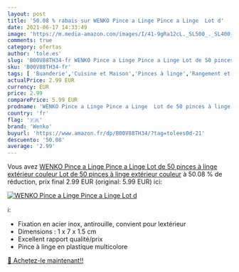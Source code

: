 ```yaml
---
layout: post
title: '50.08 % rabais sur WENKO Pince a Linge Pince a Linge  Lot d'
date: 2021-06-17 14:33:49
image: 'https://m.media-amazon.com/images/I/41-9gRa12cL._SL500_._SL400_.jpg'
comments: true
category: ofertas
author: 'tole.es'
slug: 'B00V88TH34-fr WENKO Pince a Linge Pince a Linge Lot de 50 pinces à linge...'
sku: 'B00V88TH34-fr'
tags: [ 'Buanderie','Cuisine et Maison','Pinces à linge','Rangement et organisation','wenko', ]
actualPrice: 2.99 EUR
currency: EUR
price: 2.99
comparePrice: 5.99 EUR
prodname: 'WENKO Pince a Linge Pince a Linge  Lot de 50 pinces à linge extérieur  couleur Lot de 50 pinces à linge extérieur  couleur'
country: 'fr'
flag: '🇫🇷'
brand: 'Wenko'
buyurl: 'https://www.amazon.fr/dp/B00V88TH34/?tag=tolees0d-21'
descuento: '50.08'
average: '2.99'
---
```


Vous avez [WENKO Pince a Linge Pince a Linge  Lot de 50 pinces à linge extérieur  couleur Lot de 50 pinces à linge extérieur  couleur](https://www.amazon.fr/dp/B00V88TH34/?tag=tolees0d-21)  à  50.08 % de réduction, prix final  2.99 EUR (original: 5.99 EUR) ici:

[![WENKO Pince a Linge Pince a Linge  Lot d](https://m.media-amazon.com/images/I/41-9gRa12cL._SL500_._SL400_.jpg)](https://www.amazon.fr/dp/B00V88TH34/?tag=tolees0d-21)

ℹ️:

- Fixation en acier inox, antirouille, convient pour lextérieur
- Dimensions : 1 x 7 x 1.5 cm
- Excellent rapport qualité/prix
- Pince à linge en plastique multicolore

[🛒 Achetez-le maintenant!!](https://www.amazon.fr/dp/B00V88TH34/?tag=tolees0d-21)
